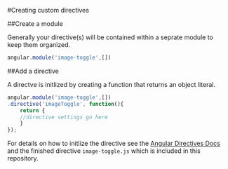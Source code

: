 #Creating custom directives


##Create a module

Generally your directive(s) will be contained within a seprate module to keep them organized.

```javascript
angular.module('image-toggle',[])
```


##Add a directive

A directve is initlized by creating a function that returns an object literal.

```javascript
angular.module('image-toggle',[])
.directive('imageToggle', function(){ 
    return {
    //directive settings go here
    }
});
```

For details on how to initlize the directive see the [Angular Directives Docs](https://docs.angularjs.org/guide/directive) and the finished directive `image-toggle.js` which is included in this repository.


